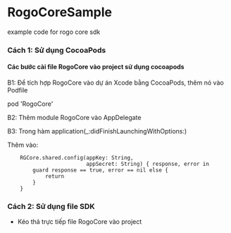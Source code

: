 # RogoCoreSample
example code for rogo core sdk

### Cách 1: Sử dụng CocoaPods

#### Các bước cài file RogoCore vào project sử dụng cocoapods

B1: Để tích hợp RogoCore vào dự án Xcode bằng CocoaPods, thêm nó vào Podfile

pod 'RogoCore'

B2: Thêm module RogoCore vào AppDelegate

B3: Trong hàm application(_:didFinishLaunchingWithOptions:)

Thêm vào:

        RGCore.shared.config(appKey: String,
                             appSecret: String) { response, error in
            guard response == true, error == nil else {
                return
            }
        }

### Cách 2: Sử dụng file SDK

- Kéo thả trực tiếp file RogoCore vào project
